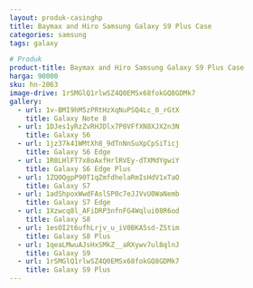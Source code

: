 ```yaml
---
layout: produk-casinghp
title: Baymax and Hiro Samsung Galaxy S9 Plus Case
categories: samsung
tags: galaxy

# Produk
product-title: Baymax and Hiro Samsung Galaxy S9 Plus Case
harga: 90000
sku: hn-2063
image-drive: 1rSMGlQ1rlwSZ4Q0EMSx68fokGQ8GDMk7
gallery:
  - url: 1v-BMI9hM5zPRtHzXqNuPSQ4Lc_0_rGtX
    title: Galaxy Note 8
  - url: 1DJes1yRzZvRHJDlx7P0VFfXN8XJX2n3N
    title: Galaxy S6
  - url: 1jz37k41WMtXh8_9dTnNnSuXpCpSiTicj
    title: Galaxy S6 Edge
  - url: 1R8LHlFT7x8oAxfHrlRVEy-dTXMdYgwiY
    title: Galaxy S6 Edge Plus
  - url: 1ZQOQgpP90T1qZmfdhelaRmIsHdV1xTaO
    title: Galaxy S7
  - url: 1adShpoxWwdFAslSP0c7eJJVvU0WaNemb
    title: Galaxy S7 Edge
  - url: 1Xzwcq8l_AFiDRP3nfnFG4Wqlui08R6od
    title: Galaxy S8
  - url: 1esOI2t6ufhLrjv_u_iV0BKA5sd-ZStim
    title: Galaxy S8 Plus
  - url: 1qeaLMwuAJsHxSMkZ__aRXywv7ul8qlnJ
    title: Galaxy S9
  - url: 1rSMGlQ1rlwSZ4Q0EMSx68fokGQ8GDMk7
    title: Galaxy S9 Plus
---
```

